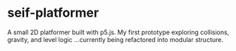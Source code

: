 # seif-platformer
A small 2D platformer built with p5.js. My first prototype exploring collisions, gravity, and level logic ...currently being refactored into modular structure.
